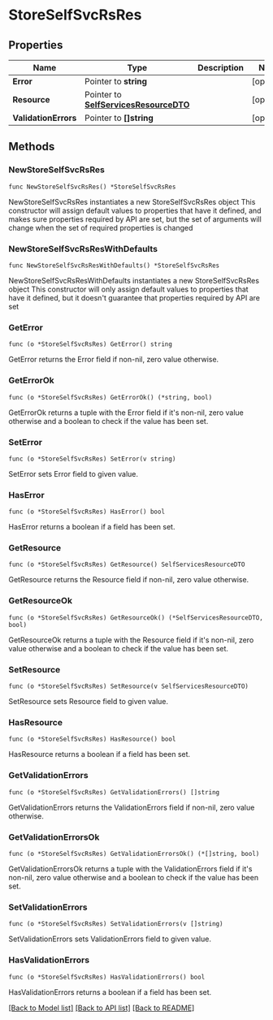# StoreSelfSvcRsRes

## Properties

Name | Type | Description | Notes
------------ | ------------- | ------------- | -------------
**Error** | Pointer to **string** |  | [optional] 
**Resource** | Pointer to [**SelfServicesResourceDTO**](SelfServicesResourceDTO.md) |  | [optional] 
**ValidationErrors** | Pointer to **[]string** |  | [optional] 

## Methods

### NewStoreSelfSvcRsRes

`func NewStoreSelfSvcRsRes() *StoreSelfSvcRsRes`

NewStoreSelfSvcRsRes instantiates a new StoreSelfSvcRsRes object
This constructor will assign default values to properties that have it defined,
and makes sure properties required by API are set, but the set of arguments
will change when the set of required properties is changed

### NewStoreSelfSvcRsResWithDefaults

`func NewStoreSelfSvcRsResWithDefaults() *StoreSelfSvcRsRes`

NewStoreSelfSvcRsResWithDefaults instantiates a new StoreSelfSvcRsRes object
This constructor will only assign default values to properties that have it defined,
but it doesn't guarantee that properties required by API are set

### GetError

`func (o *StoreSelfSvcRsRes) GetError() string`

GetError returns the Error field if non-nil, zero value otherwise.

### GetErrorOk

`func (o *StoreSelfSvcRsRes) GetErrorOk() (*string, bool)`

GetErrorOk returns a tuple with the Error field if it's non-nil, zero value otherwise
and a boolean to check if the value has been set.

### SetError

`func (o *StoreSelfSvcRsRes) SetError(v string)`

SetError sets Error field to given value.

### HasError

`func (o *StoreSelfSvcRsRes) HasError() bool`

HasError returns a boolean if a field has been set.

### GetResource

`func (o *StoreSelfSvcRsRes) GetResource() SelfServicesResourceDTO`

GetResource returns the Resource field if non-nil, zero value otherwise.

### GetResourceOk

`func (o *StoreSelfSvcRsRes) GetResourceOk() (*SelfServicesResourceDTO, bool)`

GetResourceOk returns a tuple with the Resource field if it's non-nil, zero value otherwise
and a boolean to check if the value has been set.

### SetResource

`func (o *StoreSelfSvcRsRes) SetResource(v SelfServicesResourceDTO)`

SetResource sets Resource field to given value.

### HasResource

`func (o *StoreSelfSvcRsRes) HasResource() bool`

HasResource returns a boolean if a field has been set.

### GetValidationErrors

`func (o *StoreSelfSvcRsRes) GetValidationErrors() []string`

GetValidationErrors returns the ValidationErrors field if non-nil, zero value otherwise.

### GetValidationErrorsOk

`func (o *StoreSelfSvcRsRes) GetValidationErrorsOk() (*[]string, bool)`

GetValidationErrorsOk returns a tuple with the ValidationErrors field if it's non-nil, zero value otherwise
and a boolean to check if the value has been set.

### SetValidationErrors

`func (o *StoreSelfSvcRsRes) SetValidationErrors(v []string)`

SetValidationErrors sets ValidationErrors field to given value.

### HasValidationErrors

`func (o *StoreSelfSvcRsRes) HasValidationErrors() bool`

HasValidationErrors returns a boolean if a field has been set.


[[Back to Model list]](../README.md#documentation-for-models) [[Back to API list]](../README.md#documentation-for-api-endpoints) [[Back to README]](../README.md)


